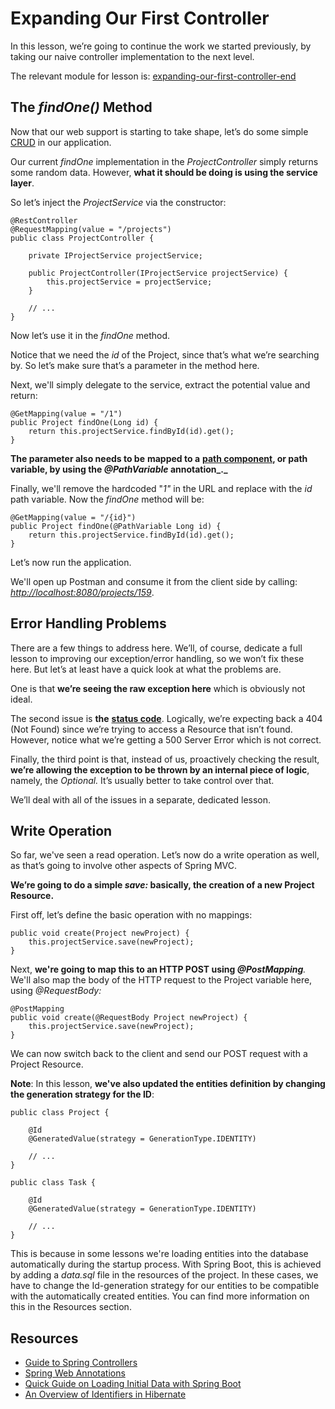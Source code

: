 # Expanding Our First Controller

In this lesson, we’re going to continue the work we started previously, by taking our naive controller implementation to the next level.

The relevant module for lesson is: [expanding-our-first-controller-end](https://github.com/nbicocchi/spring-boot-course/tree/module6/expanding-our-first-controller-end)

## The _findOne()_ Method

Now that our web support is starting to take shape, let’s do some simple [CRUD](https://en.wikipedia.org/wiki/Create,_read,_update_and_delete) in our application.

Our current _findOne_ implementation in the _ProjectController_ simply returns some random data. However, **what it should be doing is using the service layer**.

So let’s inject the _ProjectService_ via the constructor:

```
@RestController
@RequestMapping(value = "/projects")
public class ProjectController {

    private IProjectService projectService;

    public ProjectController(IProjectService projectService) {
        this.projectService = projectService;
    }
    
    // ...
}
```

Now let’s use it in the _findOne_ method.

Notice that we need the _id_ of the Project, since that’s what we’re searching by. So let’s make sure that’s a parameter in the method here.

Next, we'll simply delegate to the service, extract the potential value and return:

```
@GetMapping(value = "/1")
public Project findOne(Long id) {
    return this.projectService.findById(id).get();
}
```

**The parameter also needs to be** **mapped to a** [**path component**](https://en.wikipedia.org/wiki/URL_Template)**, or path variable, by using the _@PathVariable_ annotation_._**

Finally, we'll remove the hardcoded "_1"_ in the URL and replace with the _id_ path variable. Now the _findOne_ method will be:

```
@GetMapping(value = "/{id}")
public Project findOne(@PathVariable Long id) {
    return this.projectService.findById(id).get();
}
```

Let’s now run the application.

We'll open up Postman and consume it from the client side by calling: [_http://localhost:8080/projects/159_](http://localhost:8080/projects/159).

## Error Handling Problems

There are a few things to address here. We’ll, of course, dedicate a full lesson to improving our exception/error handling, so we won’t fix these here. But let’s at least have a quick look at what the problems are.

One is that **we’re seeing the raw exception here** which is obviously not ideal.

The second issue is **the** [**status code**](https://developer.mozilla.org/en-US/docs/Web/HTTP/Status). Logically, we’re expecting back a 404 (Not Found) since we’re trying to access a Resource that isn’t found. However, notice what we’re getting a 500 Server Error which is not correct.

Finally, the third point is that, instead of us, proactively checking the result, **we’re allowing the exception to be thrown by an internal piece of logic**, namely, the _Optional._ It’s usually better to take control over that.

We’ll deal with all of the issues in a separate, dedicated lesson.

## Write Operation

So far, we've seen a read operation. Let’s now do a write operation as well, as that’s going to involve other aspects of Spring MVC.

**We’re going to do a simple _save:_ basically, the creation of a new Project Resource.**

First off, let’s define the basic operation with no mappings:

```
public void create(Project newProject) {
    this.projectService.save(newProject);
}
```

Next, **we're going to map this to an HTTP POST using _@PostMapping_**_._ We'll also map the body of the HTTP request to the Project variable here, using _@RequestBody:_

```
@PostMapping
public void create(@RequestBody Project newProject) {
    this.projectService.save(newProject);
}
```

We can now switch back to the client and send our POST request with a Project Resource.

**Note**: In this lesson, **we've also updated the entities definition by changing the generation strategy for the ID**:

```
public class Project {

    @Id
    @GeneratedValue(strategy = GenerationType.IDENTITY)
    
    // ...
}
```

```
public class Task {

    @Id
    @GeneratedValue(strategy = GenerationType.IDENTITY)
    
    // ...
}
```

This is because in some lessons we're loading entities into the database automatically during the startup process. With Spring Boot, this is achieved by adding a _data.sql_ file in the resources of the project. In these cases, we have to change the Id-generation strategy for our entities to be compatible with the automatically created entities. You can find more information on this in the Resources section.

## Resources
- [Guide to Spring Controllers](https://www.baeldung.com/spring-controllers)
- [Spring Web Annotations](https://www.baeldung.com/spring-mvc-annotations)
- [Quick Guide on Loading Initial Data with Spring Boot](https://www.baeldung.com/spring-boot-data-sql-and-schema-sql)
- [An Overview of Identifiers in Hibernate](https://www.baeldung.com/hibernate-identifiers)
